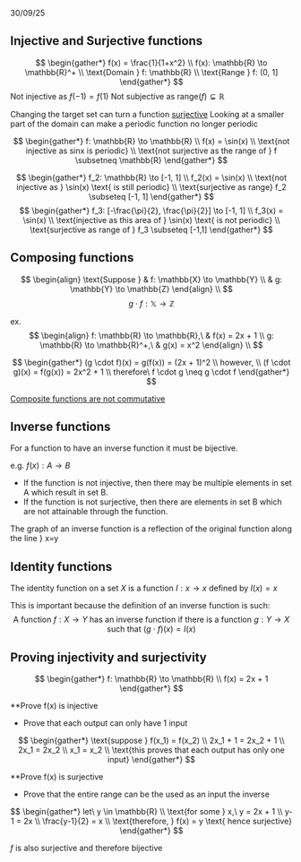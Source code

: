 30/09/25

## Injective and Surjective functions

$$
\begin{gather*}
f(x) = \frac{1}{1+x^2} \\
f(x): \mathbb{R}  \to \mathbb{R}^+ \\
\text{Domain } f: \mathbb{R} \\
\text{Range } f: (0, 1]
\end{gather*}
$$
Not injective as $f(-1) = f(1)$
Not subjective as range$(f) \subsetneq \mathbb{R}$

Changing the target set can turn a function [surjective](1.%20Functions%201.md)
Looking at a smaller part of the domain can make a periodic function no longer periodic

$$
\begin{gather*}
f: \mathbb{R} \to \mathbb{R} \\
f(x) = \sin(x) \\
\text{not injective as sinx is periodic} \\ 
\text{not surjective as the range of } f \subsetneq \mathbb{R}
\end{gather*}
$$

$$
\begin{gather*}
f_2: \mathbb{R} \to [-1, 1] \\
f_2(x) = \sin(x) \\
\text{not injective as } \sin(x) \text{ is still periodic} \\
\text{surjective as range} f_2 \subseteq [-1, 1]
\end{gather*}
$$
$$
\begin{gather*}
f_3: [-\frac{\pi}{2}, \frac{\pi}{2}] \to [-1, 1] \\
f_3(x) = \sin(x) \\
\text{injective as this area of } \sin(x) \text{ is not periodic} \\
\text{surjective as range of } f_3 \subseteq [-1,1]
\end{gather*}
$$

## Composing functions
$$
	\begin{align}
		\text{Suppose } & f: \mathbb{X} \to \mathbb{Y} \\
		& g: \mathbb{Y}  \to \mathbb{Z} 
	\end{align} \\
$$
$$
g \cdot f: \mathbb{X}  \to \mathbb{Z}  
$$

ex.
$$
\begin{align}
	f: \mathbb{R} \to \mathbb{R},\   & f(x) = 2x + 1 \\
	g: \mathbb{R} \to \mathbb{R}^+,\ & g(x) = x^2
\end{align} \\
$$

$$
\begin{gather*}
(g \cdot f)(x) = g(f(x)) = (2x + 1)^2 \\
however, \\
(f \cdot g)(x) = f(g(x)) = 2x^2 + 1 \\
therefore\  f \cdot g \neq g \cdot f
\end{gather*}
$$

<u>Composite functions are not commutative</u>

## Inverse functions

For a function to have an inverse function it must be bijective.

e.g. $f(x): A \to B$
- If the function is not injective, then there may be multiple elements in set A which result in set B.
- If the function is not surjective, then there are elements in set B which are not attainable through the function.

The graph of an inverse function is a reflection of the original function along the line } x=y

## Identity functions

The identity function on a set $X$ is a function $I: x \to x$ defined by $I(x) = x$

This is important because the definition of an inverse function is such:
$$
\text{A function } f: X \to Y \text{ has an inverse function if there is a function } g: Y \to X \text{ such that } (g \cdot f)(x) = I(x)
$$

## Proving injectivity and surjectivity

$$
\begin{gather*}
f: \mathbb{R} \to \mathbb{R} \\
f(x) = 2x + 1
\end{gather*}
$$

**Prove f(x) is injective 

- Prove that each output can only have 1 input

$$
\begin{gather*}
\text{suppose } f(x_1) = f(x_2) \\
2x_1 + 1 = 2x_2 + 1 \\
2x_1 = 2x_2 \\
x_1 = x_2 \\
\text{this proves that each output has only one input}
\end{gather*}
$$

**Prove f(x) is surjective 

- Prove that the entire range can be the used as an input the inverse

$$
\begin{gather*}
let\ y \in \mathbb{R} \\
\text{for  some } x,\ y = 2x + 1 \\
y-1 = 2x \\
\frac{y-1}{2} = x \\
\text{therefore, } f(x) = y \text{ hence surjective}
\end{gather*}
$$

$f$ is also surjective and therefore bijective

